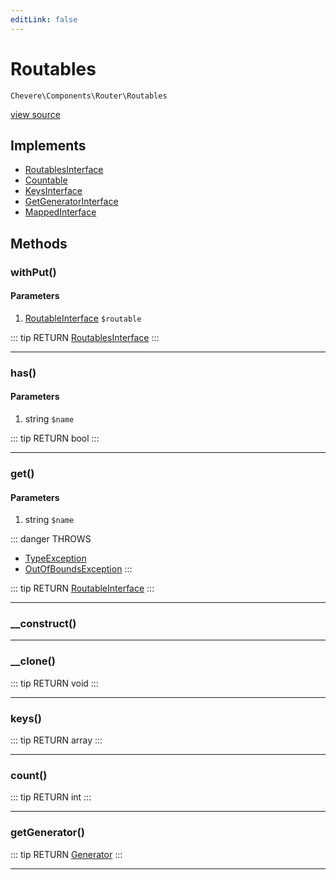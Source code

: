 ```yaml
---
editLink: false
---
```


# Routables

`Chevere\Components\Router\Routables`

[view source](https://github.com/chevere/chevere/blob/master/src/Chevere/Components/Router/Routables.php)

## Implements

- [RoutablesInterface](../../Interfaces/Router/RoutablesInterface.md)
- [Countable](https://www.php.net/manual/class.countable)
- [KeysInterface](../../Interfaces/DataStructure/KeysInterface.md)
- [GetGeneratorInterface](../../Interfaces/DataStructure/GetGeneratorInterface.md)
- [MappedInterface](../../Interfaces/DataStructure/MappedInterface.md)

## Methods

### withPut()

#### Parameters

1. [RoutableInterface](../../Interfaces/Router/RoutableInterface.md) `$routable`

::: tip RETURN
[RoutablesInterface](../../Interfaces/Router/RoutablesInterface.md)
:::

---

### has()

#### Parameters

1. string `$name`

::: tip RETURN
bool
:::

---

### get()

#### Parameters

1. string `$name`

::: danger THROWS
- [TypeException](../../Exceptions/Core/TypeException.md) 
- [OutOfBoundsException](../../Exceptions/Core/OutOfBoundsException.md) 
:::

::: tip RETURN
[RoutableInterface](../../Interfaces/Router/RoutableInterface.md)
:::

---

### __construct()

---

### __clone()

::: tip RETURN
void
:::

---

### keys()

::: tip RETURN
array
:::

---

### count()

::: tip RETURN
int
:::

---

### getGenerator()

::: tip RETURN
[Generator](https://www.php.net/manual/class.generator)
:::

---
